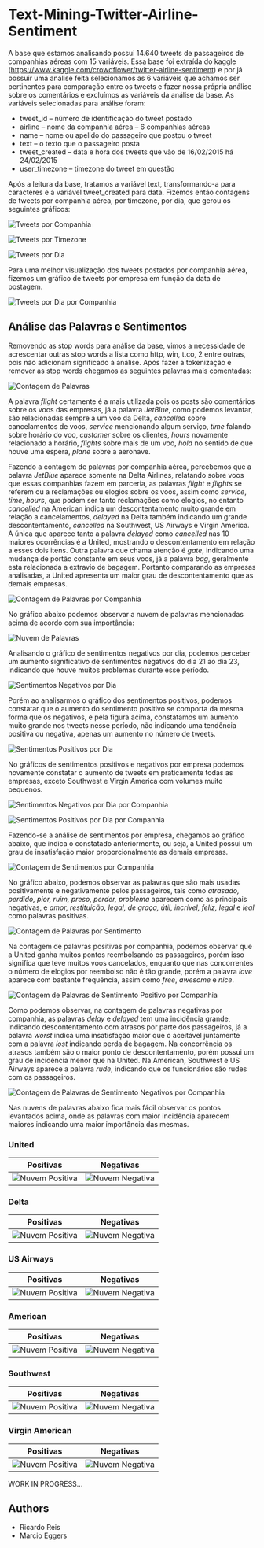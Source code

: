 # Text-Mining-Twitter-Airline-Sentiment

A base que estamos analisando possui 14.640 tweets de passageiros de companhias aéreas com 15 variáveis. Essa base foi extraída do kaggle (https://www.kaggle.com/crowdflower/twitter-airline-sentiment) e por já possuir uma análise feita selecionamos as 6 variáveis que achamos ser pertinentes para comparação entre os tweets e fazer nossa própria análise sobre os comentários e excluímos as variáveis da análise da base. As variáveis selecionadas para análise foram:

-	tweet_id – número de identificação do tweet postado
-	airline – nome da companhia aérea – 6 companhias aéreas
-	name – nome ou apelido do passageiro que postou o tweet
-	text – o texto que o passageiro posta
-	tweet_created – data e hora dos tweets que vão de 16/02/2015 há 24/02/2015
-	user_timezone – timezone do tweet em questão

Após a leitura da base, tratamos a variável text, transformando-a para caracteres e a variável tweet_created para data. Fizemos então contagens de tweets por companhia aérea, por timezone, por dia, que gerou os seguintes gráficos:

![Tweets por Companhia](https://github.com/ricardobreis/Text-Mining-Twitter-Airline-Sentiment/blob/master/img/tweets%20por%20companhia.png)

![Tweets por Timezone](https://github.com/ricardobreis/Text-Mining-Twitter-Airline-Sentiment/blob/master/img/tweets%20por%20timezone.png)

![Tweets por Dia](https://github.com/ricardobreis/Text-Mining-Twitter-Airline-Sentiment/blob/master/img/tweets%20por%20dia.png)

Para uma melhor visualização dos tweets postados por companhia aérea, fizemos um gráfico de tweets por empresa em função da data de postagem.

![Tweets por Dia por Companhia](https://github.com/ricardobreis/Text-Mining-Twitter-Airline-Sentiment/blob/master/img/tweets%20por%20dia%20por%20companhia.png)

## Análise das Palavras e Sentimentos

Removendo as stop words para análise da base, vimos a necessidade de acrescentar outras stop words a lista como http, win, t.co, 2 entre outras, pois não adicionam significado à análise. Após fazer a tokenização e remover as stop words chegamos as seguintes palavras mais comentadas:

![Contagem de Palavras](https://github.com/ricardobreis/Text-Mining-Twitter-Airline-Sentiment/blob/master/img/contagem%20de%20palavras.png)

A palavra *flight* certamente é a mais utilizada pois os posts são comentários sobre os voos das empresas, já a palavra *JetBlue*, como podemos levantar, são relacionadas sempre a um voo da Delta, *cancelled* sobre cancelamentos de voos, *service* mencionando algum serviço, *time* falando sobre horário do voo, *customer* sobre os clientes, *hours* novamente relacionado a horário, *flights* sobre mais de um voo, *hold* no sentido de que houve uma espera, *plane* sobre a aeronave.

Fazendo a contagem de palavras por companhia aérea, percebemos que a palavra *JetBlue* aparece somente na Delta Airlines, relatando sobre voos que essas companhias fazem em parceria, as palavras *flight* e *flights* se referem ou a reclamações ou elogios sobre os voos, assim como *service*, *time*, *hours*, que podem ser tanto reclamações como elogios, no entanto *cancelled* na American indica um descontentamento muito grande em relação a cancelamentos, *delayed* na Delta também indicando um grande descontentamento, *cancelled* na Southwest, US Airways e Virgin America. A única que aparece tanto a palavra *delayed* como *cancelled* nas 10 maiores ocorrências é a United, mostrando o descontentamento em relação a esses dois itens. Outra palavra que chama atenção é *gate*, indicando uma mudança de portão constante em seus voos, já a palavra *bag*, geralmente esta relacionada a extravio de bagagem. Portanto comparando as empresas analisadas, a United apresenta um maior grau de descontentamento que as demais empresas.

![Contagem de Palavras por Companhia](https://github.com/ricardobreis/Text-Mining-Twitter-Airline-Sentiment/blob/master/img/contagem%20de%20palavras%20por%20companhia.png)

No gráfico abaixo podemos observar a nuvem de palavras mencionadas acima de acordo com sua importância:

![Nuvem de Palavras](https://github.com/ricardobreis/Text-Mining-Twitter-Airline-Sentiment/blob/master/img/nuvem%20de%20palavras.png)

Analisando o gráfico de sentimentos negativos por dia, podemos perceber um aumento significativo de sentimentos negativos do dia 21 ao dia 23, indicando que houve muitos problemas durante esse período.

![Sentimentos Negativos por Dia](https://github.com/ricardobreis/Text-Mining-Twitter-Airline-Sentiment/blob/master/img/sentimento%20negativo%20por%20dia.png)

Porém ao analisarmos o gráfico dos sentimentos positivos, podemos constatar que o aumento do sentimento positivo se comporta da mesma forma que os negativos, e pela figura acima, constatamos um aumento muito grande nos tweets nesse período, não indicando uma tendência positiva ou negativa, apenas um aumento no número de tweets.

![Sentimentos Positivos por Dia](https://github.com/ricardobreis/Text-Mining-Twitter-Airline-Sentiment/blob/master/img/sentimento%20positivo%20por%20dia.png)

No gráficos de sentimentos positivos e negativos por empresa podemos novamente constatar o aumento de tweets em praticamente todas as empresas, exceto Southwest e Virgin America com volumes muito pequenos.

![Sentimentos Negativos por Dia por Companhia](https://github.com/ricardobreis/Text-Mining-Twitter-Airline-Sentiment/blob/master/img/Sentimentos%20Negativos%20por%20Dia%20por%20Companhia.png)

![Sentimentos Positivos por Dia por Companhia](https://github.com/ricardobreis/Text-Mining-Twitter-Airline-Sentiment/blob/master/img/Sentimentos%20Positivos%20por%20Dia%20por%20Companhia.png)

Fazendo-se a análise de sentimentos por empresa, chegamos ao gráfico abaixo, que indica o constatado anteriormente, ou seja, a United possui um grau de insatisfação maior proporcionalmente as demais empresas.

![Contagem de Sentimentos por Companhia](https://github.com/ricardobreis/Text-Mining-Twitter-Airline-Sentiment/blob/master/img/sentimento%20por%20companhia.png)

No gráfico abaixo, podemos observar as palavras que são mais usadas positivamente e negativamente pelos passageiros, tais como *atrasado, perdido, pior, ruim, preso, perder, problema* aparecem como as principais negativas, e *amor, restituição, legal, de graça, útil, incrível, feliz, legal* e *leal* como palavras positivas.

![Contagem de Palavras por Sentimento](https://github.com/ricardobreis/Text-Mining-Twitter-Airline-Sentiment/blob/master/img/contagem%20de%20palavras%20por%20sentimento.png)

Na contagem de palavras positivas por companhia, podemos observar que a United ganha muitos pontos reembolsando os passageiros, porém isso significa que teve muitos voos cancelados, enquanto que nas concorrentes o número de elogios por reembolso não é tão grande, porém a palavra *love* aparece com bastante frequência, assim como *free*, *awesome* e *nice*.

![Contagem de Palavras de Sentimento Positivo por Companhia](https://github.com/ricardobreis/Text-Mining-Twitter-Airline-Sentiment/blob/master/img/contagem%20de%20palavras%20de%20sentimento%20positivo%20por%20companhia.png)

Como podemos observar, na contagem de palavras negativas por companhia, as palavras *delay* e *delayed* tem uma incidência grande, indicando descontentamento com atrasos por parte dos passageiros, já a palavra *worst* indica uma insatisfação maior que o aceitável juntamente com a palavra *lost* indicando perda de bagagem. Na concorrência os atrasos também são o maior ponto de descontentamento, porém possui um grau de incidência menor que na United. Na American, Southwest e US Airways aparece a palavra *rude*, indicando que os funcionários são rudes com os passageiros.

![Contagem de Palavras de Sentimento Negativos por Companhia](https://github.com/ricardobreis/Text-Mining-Twitter-Airline-Sentiment/blob/master/img/contagem%20de%20palavras%20de%20sentimento%20negativo%20por%20companhia.png)

Nas nuvens de palavras abaixo fica mais fácil observar os pontos levantados acima, onde as palavras com maior incidência aparecem maiores indicando uma maior importância das mesmas.

### United

Positivas                  |  Negativas
:-------------------------:|:-------------------------:
![Nuvem Positiva](https://github.com/ricardobreis/Text-Mining-Twitter-Airline-Sentiment/blob/master/img/UNITED%20-%20nuvem%20positiva.png) | ![Nuvem Negativa](https://github.com/ricardobreis/Text-Mining-Twitter-Airline-Sentiment/blob/master/img/UNITED%20-%20nuvem%20negativa.png)

### Delta

Positivas                  |  Negativas
:-------------------------:|:-------------------------:
![Nuvem Positiva](https://github.com/ricardobreis/Text-Mining-Twitter-Airline-Sentiment/blob/master/img/DELTA%20-%20nuvem%20positiva.png) | ![Nuvem Negativa](https://github.com/ricardobreis/Text-Mining-Twitter-Airline-Sentiment/blob/master/img/DELTA%20-%20nuvem%20negativa.png)

### US Airways

Positivas                  |  Negativas
:-------------------------:|:-------------------------:
![Nuvem Positiva](https://github.com/ricardobreis/Text-Mining-Twitter-Airline-Sentiment/blob/master/img/US%20AIRWAYS%20-%20nuvem%20positiva.png) | ![Nuvem Negativa](https://github.com/ricardobreis/Text-Mining-Twitter-Airline-Sentiment/blob/master/img/US%20AIRWAYS%20-%20nuvem%20negativa.png)

### American

Positivas                  |  Negativas
:-------------------------:|:-------------------------:
![Nuvem Positiva](https://github.com/ricardobreis/Text-Mining-Twitter-Airline-Sentiment/blob/master/img/AMERICAN%20-%20nuvem%20positiva.png) | ![Nuvem Negativa](https://github.com/ricardobreis/Text-Mining-Twitter-Airline-Sentiment/blob/master/img/AMERICAN%20-%20nuvem%20negativa.png)

### Southwest

Positivas                  |  Negativas
:-------------------------:|:-------------------------:
![Nuvem Positiva](https://github.com/ricardobreis/Text-Mining-Twitter-Airline-Sentiment/blob/master/img/SOUTHWEST%20-%20nuvem%20positiva.png) | ![Nuvem Negativa](https://github.com/ricardobreis/Text-Mining-Twitter-Airline-Sentiment/blob/master/img/SOUTHWEST%20-%20nuvem%20negativa.png)

### Virgin American

Positivas                  |  Negativas
:-------------------------:|:-------------------------:
![Nuvem Positiva](https://github.com/ricardobreis/Text-Mining-Twitter-Airline-Sentiment/blob/master/img/VIRGIN%20-%20nuvem%20positiva.png) | ![Nuvem Negativa](https://github.com/ricardobreis/Text-Mining-Twitter-Airline-Sentiment/blob/master/img/VIRGIN%20-%20nuvem%20negativa.png)

WORK IN PROGRESS...

## Authors

- Ricardo Reis
- Marcio Eggers

